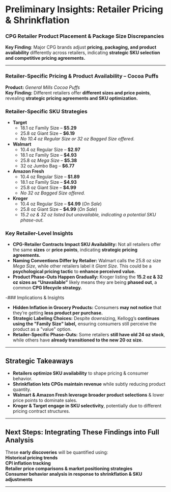 #  Preliminary Insights: Retailer Pricing & Shrinkflation

### CPG Retailer Product Placement & Package Size Discrepancies

**Key Finding**: Major CPG brands adjust **pricing, packaging, and product availability** differently across retailers, indicating **strategic SKU selection and competitive pricing agreements.**

---

### Retailer-Specific Pricing & Product Availability – Cocoa Puffs
**Product:** *General Mills Cocoa Puffs*  
**Key Finding:** Different retailers offer **different sizes and price points**, revealing **strategic pricing agreements and SKU optimization.**

### Retailer-Specific SKU Strategies
- **Target**
  - 18.1 oz Family Size – **$5.29**
  - 25.8 oz Giant Size – **$6.19**
  - *No 10.4 oz Regular Size or 32 oz Bagged Size offered.*
- **Walmart**
  - 10.4 oz Regular Size – **$2.97**
  - 18.1 oz Family Size – **$4.93**
  - 25.8 oz *Mega Size* – **$5.38**
  - 32 oz Jumbo Bag – **$6.77**
- **Amazon Fresh**
  - 10.4 oz Regular Size – **$1.89**
  - 18.1 oz Family Size – **$4.93**
  - 25.8 oz Giant Size – **$4.99**
  - *No 32 oz Bagged Size offered.*
- **Kroger**
  - 10.4 oz Regular Size – **$4.99** (*On Sale*)
  - 25.8 oz Giant Size – **$4.99** (*On Sale*)
  - *15.2 oz & 32 oz listed but unavailable, indicating a potential SKU phase-out.*

### Key Retailer-Level Insights

- **CPG-Retailer Contracts Impact SKU Availability:** Not all retailers offer the same **sizes** or **price points**, indicating **strategic pricing agreements.**
- **Naming Conventions Differ by Retailer:** Walmart calls the 25.8 oz size *Mega Size*, while other retailers label it *Giant Size*. This could be a **psychological pricing tactic** to **enhance perceived value.**
- **Product Phase-Outs Happen Gradually:** Kroger listing the **15.2 oz & 32 oz sizes as “Unavailable”** likely means they are being **phased out**, a common **CPG lifecycle strategy.**
  
-### Implications & Insights
- **Hidden Inflation in Grocery Products:** Consumers **may not notice** that they’re getting **less product per purchase.**
- **Strategic Labeling Choices:** Despite downsizing, Kellogg’s **continues using the "Family Size" label,** ensuring consumers still perceive the product as a "value" option.
- **Retailer-Specific Phase-Outs:** Some retailers **still have old 24 oz stock**, while others have **already transitioned to the new 20 oz size.**

---

## Strategic Takeaways
- **Retailers optimize SKU availability** to shape pricing & consumer behavior.  
- **Shrinkflation lets CPGs maintain revenue** while subtly reducing product quantity.  
- **Walmart & Amazon Fresh leverage broader product selections** & lower price points to dominate sales.  
- **Kroger & Target engage in SKU selectivity**, potentially due to different pricing contract structures.  

---

## Next Steps: Integrating These Findings into Full Analysis
These **early discoveries** will be quantified using:  
**Historical pricing trends**  
**CPI inflation tracking**  
**Retailer price comparisons & market positioning strategies**  
**Consumer behavior analysis in response to shrinkflation & SKU adjustments**  

---

